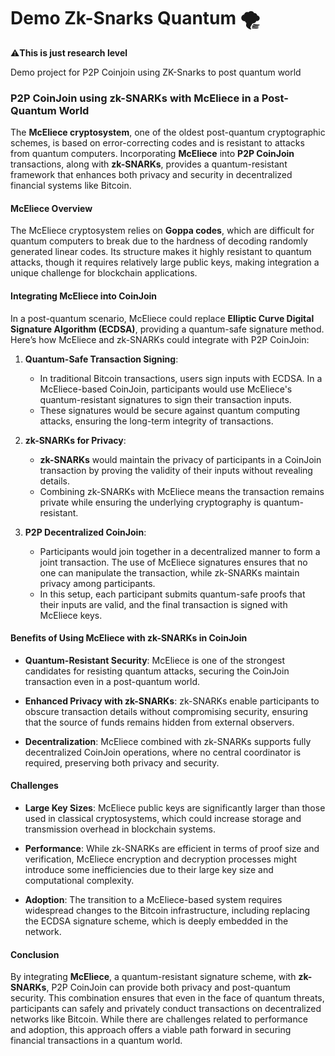 # Demo Zk-Snarks Quantum 🌪️

⚠️**This is just research level**

Demo project for P2P Coinjoin using ZK-Snarks to post quantum world

### P2P CoinJoin using zk-SNARKs with McEliece in a Post-Quantum World

The **McEliece cryptosystem**, one of the oldest post-quantum cryptographic schemes, is based on error-correcting codes and is resistant to attacks from quantum computers. Incorporating **McEliece** into **P2P CoinJoin** transactions, along with **zk-SNARKs**, provides a quantum-resistant framework that enhances both privacy and security in decentralized financial systems like Bitcoin.

#### McEliece Overview

The McEliece cryptosystem relies on **Goppa codes**, which are difficult for quantum computers to break due to the hardness of decoding randomly generated linear codes. Its structure makes it highly resistant to quantum attacks, though it requires relatively large public keys, making integration a unique challenge for blockchain applications.

#### Integrating McEliece into CoinJoin

In a post-quantum scenario, McEliece could replace **Elliptic Curve Digital Signature Algorithm (ECDSA)**, providing a quantum-safe signature method. Here’s how McEliece and zk-SNARKs could integrate with P2P CoinJoin:

1. **Quantum-Safe Transaction Signing**:
   - In traditional Bitcoin transactions, users sign inputs with ECDSA. In a McEliece-based CoinJoin, participants would use McEliece's quantum-resistant signatures to sign their transaction inputs.
   - These signatures would be secure against quantum computing attacks, ensuring the long-term integrity of transactions.

2. **zk-SNARKs for Privacy**:
   - **zk-SNARKs** would maintain the privacy of participants in a CoinJoin transaction by proving the validity of their inputs without revealing details.
   - Combining zk-SNARKs with McEliece means the transaction remains private while ensuring the underlying cryptography is quantum-resistant.

3. **P2P Decentralized CoinJoin**:
   - Participants would join together in a decentralized manner to form a joint transaction. The use of McEliece signatures ensures that no one can manipulate the transaction, while zk-SNARKs maintain privacy among participants.
   - In this setup, each participant submits quantum-safe proofs that their inputs are valid, and the final transaction is signed with McEliece keys.

#### Benefits of Using McEliece with zk-SNARKs in CoinJoin

- **Quantum-Resistant Security**: McEliece is one of the strongest candidates for resisting quantum attacks, securing the CoinJoin transaction even in a post-quantum world.
  
- **Enhanced Privacy with zk-SNARKs**: zk-SNARKs enable participants to obscure transaction details without compromising security, ensuring that the source of funds remains hidden from external observers.

- **Decentralization**: McEliece combined with zk-SNARKs supports fully decentralized CoinJoin operations, where no central coordinator is required, preserving both privacy and security.

#### Challenges

- **Large Key Sizes**: McEliece public keys are significantly larger than those used in classical cryptosystems, which could increase storage and transmission overhead in blockchain systems.
  
- **Performance**: While zk-SNARKs are efficient in terms of proof size and verification, McEliece encryption and decryption processes might introduce some inefficiencies due to their large key size and computational complexity.

- **Adoption**: The transition to a McEliece-based system requires widespread changes to the Bitcoin infrastructure, including replacing the ECDSA signature scheme, which is deeply embedded in the network.

#### Conclusion

By integrating **McEliece**, a quantum-resistant signature scheme, with **zk-SNARKs**, P2P CoinJoin can provide both privacy and post-quantum security. This combination ensures that even in the face of quantum threats, participants can safely and privately conduct transactions on decentralized networks like Bitcoin. While there are challenges related to performance and adoption, this approach offers a viable path forward in securing financial transactions in a quantum world.
